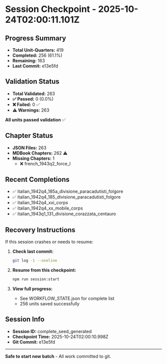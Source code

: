 # Session Checkpoint - 2025-10-24T02:00:11.101Z

## Progress Summary

- **Total Unit-Quarters:** 419
- **Completed:** 256 (61.1%)
- **Remaining:** 163
- **Last Commit:** e13e5fd

## Validation Status

- **Total Validated:** 263
- **✅ Passed:** 0 (0.0%)
- **❌ Failed:** 0 ✅
- **⚠️ Warnings:** 263

**All units passed validation** ✅

## Chapter Status

- **JSON Files:** 263
- **MDBook Chapters:** 262 ⚠️
- **Missing Chapters:** 1
  - ❌ french_1943q2_force_l

## Recent Completions

- ✅ italian_1942q4_185a_divisione_paracadutisti_folgore
- ✅ italian_1942q4_185_divisione_paracadutisti_folgore
- ✅ italian_1942q4_xxi_corps
- ✅ italian_1942q4_xx_mobile_corps
- ✅ italian_1943q1_131_divisione_corazzata_centauro

## Recovery Instructions

If this session crashes or needs to resume:

1. **Check last commit:**
   ```bash
   git log -1 --oneline
   ```

2. **Resume from this checkpoint:**
   ```bash
   npm run session:start
   ```

3. **View full progress:**
   - See WORKFLOW_STATE.json for complete list
   - 256 units saved successfully

## Session Info

- **Session ID:** complete_seed_generated
- **Checkpoint Time:** 2025-10-24T02:00:10.998Z
- **Git Commit:** e13e5fd

---

**Safe to start new batch** - All work committed to git.
